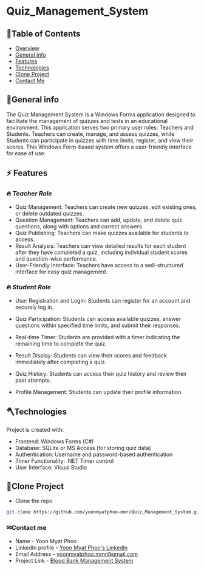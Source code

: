 # Quiz_Management_System
	
## 🔖Table of Contents
* [Overview](#overview)
* [General info](#general-info)
* [Features](#feature)
* [Technologies](#technologies)
* [Clone Project](#clone-project)
* [Contact Me](#contact)


<a name="general-info"></a>
## 🔔General info
The Quiz Management System is a Windows Forms application designed to facilitate the management of quizzes and tests in an educational environment. This application serves two primary user roles: Teachers and Students. Teachers can create, manage, and assess quizzes, while Students can participate in quizzes with time limits, register, and view their scores.
This Windows Form-based system offers a user-friendly interface for ease of use.

<a name="feature"></a>
## ⚡ Features

###  🔥 *Teacher Role*

* Quiz Management: Teachers can create new quizzes, edit existing ones, or delete outdated quizzes.
* Question Management: Teachers can add, update, and delete quiz questions, along with options and correct answers.
* Quiz Publishing: Teachers can make quizzes available for students to access.
* Result Analysis: Teachers can view detailed results for each student after they have completed a quiz, including individual student scores and question-wise performance.
* User-Friendly Interface: Teachers have access to a well-structured interface for easy quiz management.

###  🔥 *Student Role*

* User Registration and Login: Students can register for an account and securely log in.
* Quiz Participation: Students can access available quizzes, answer questions within specified time limits, and submit their responses.
* Real-time Timer: Students are provided with a timer indicating the remaining time to complete the quiz.
* Result Display: Students can view their scores and feedback immediately after completing a quiz.
* Quiz History: Students can access their quiz history and review their past attempts.
* Profile Management: Students can update their profile information.

   <a name="technologies"></a>
## 🪓Technologies
Project is created with:
* Frontend: Windows Forms (C#)
* Database: SQLite or MS Access (for storing quiz data)
* Authentication: Username and password-based authentication
* Timer Functionality: .NET Timer control
* User Interface: Visual Studio

 <a name="clone-project"></a>
## 🥡Clone Project
* Clone the repo
```sh
git clone https://github.com/yoonmyatphoo-mmr/Quiz_Management_System.git
```

 <a name="contact"></a>
 ### ✉Contact me
   * Name - Yoon Myat Phoo 
   * LinkedIn profile - [Yoon Myat Phoo's LinkedIn](https://www.linkedin.com/in/yoon-myat-phoo-9b32531b7/)
   * Email Address - yoonmyatphoo.mmr@gmail.com
   * Project Link - [Blood Bank Management System](https://github.com/yoonmyatphoo-mmr/Blood_Bank_Management_System)
    
